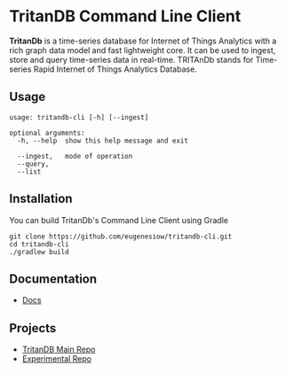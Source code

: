 TritanDB Command Line Client
======

**TritanDb** is a time-series database for Internet of Things Analytics with a rich graph data model and fast lightweight core.
It can be used to ingest, store and query time-series data in real-time.
TRITAnDb stands for Time-series Rapid Internet of Things Analytics Database.

Usage
-------

```
usage: tritandb-cli [-h] [--ingest]

optional arguments:
  -h, --help  show this help message and exit

  --ingest,   mode of operation
  --query,
  --list
```


Installation
------------

You can build TritanDb's Command Line Client using Gradle

    git clone https://github.com/eugenesiow/tritandb-cli.git
    cd tritandb-cli
    ./gradlew build

Documentation
-------------
* [Docs](https://eugenesiow.gitbooks.io/tritandb)

Projects
-------
* [TritanDB Main Repo](https://github.com/eugenesiow/tritandb-kt)
* [Experimental Repo](https://github.com/eugenesiow/tritandb-experimental)
